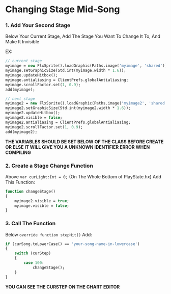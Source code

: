 # Changing Stage Mid-Song

### 1. Add Your Second Stage
Below Your Current Stage, Add The Stage You Want To Change It To, And Make It Invisible

EX:

```haxe
// current stage
myimage = new FlxSprite().loadGraphic(Paths.image('myimage', 'shared'));
myimage.setGraphicSize(Std.int(myimage.width * 1.6));
myimage.updateHitbox();
myimage.antialiasing = ClientPrefs.globalAntialiasing;
myimage.scrollFactor.set(1, 0.9);
add(myimage);

// next stage
myimage2 = new FlxSprite().loadGraphic(Paths.image('myimage2', 'shared'));
myimage2.setGraphicSize(Std.int(myimage2.width * 1.6));
myimage2.updateHitbox();
myimage2.visible = false;
myimage2.antialiasing = ClientPrefs.globalAntialiasing;
myimage2.scrollFactor.set(1, 0.9);
add(myimage2);
```

**THE VARIABLES SHOULD BE SET BELOW OF THE CLASS BEFORE CREATE OR ELSE IT WILL GIVE YOU A UNKNOWN IDENTIFIER ERROR WHEN COMPILING**

### 2. Create a Stage Change Function
Above `var curLight:Int = 0;` (On The Whole Bottom of PlayState.hx) Add This Function:

```haxe
function changeStage()
{
	myimage2.visible = true;
	myimage.visible = false;
}
```

### 3. Call The Function
Below `override function stepHit()` Add:

```haxe
if (curSong.toLowerCase() == 'your-song-name-in-lowercase')
{
	switch (curStep)
	{
		case 100:
			changeStage();
	}
}
```

**YOU CAN SEE THE CURSTEP ON THE CHART EDITOR**
